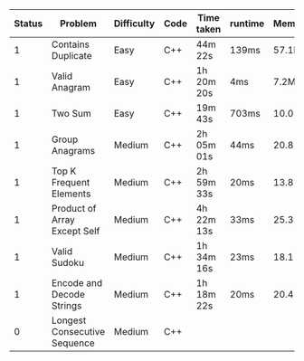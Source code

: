 
| Status | Problem                      | Difficulty | Code | Time taken | runtime |  Memory  |
| ------ | ---------------------------- | ---------- | ---- | ---------- | ------- | -------- |
| 1      | Contains Duplicate           | Easy       | C++  | 44m 22s    | 139ms   |  57.1MB  |
| 1      | Valid Anagram                | Easy       | C++  | 1h 20m 20s | 4ms     |  7.2MB   | 
| 1      | Two Sum                      | Easy       | C++  | 19m 43s    | 703ms   |  10.0 MB |
| 1      | Group Anagrams               | Medium     | C++  | 2h 05m 01s | 44ms    |  20.8 MB |
| 1      | Top K Frequent Elements      | Medium     | C++  | 2h 59m 33s | 20ms    |  13.8 MB |
| 1      | Product of Array Except Self | Medium     | C++  | 4h 22m 13s | 33ms    |  25.3 MB |
| 1      | Valid Sudoku                 | Medium     | C++  | 1h 34m 16s | 23ms    |  18.1 MB |
| 1      | Encode and Decode Strings    | Medium     | C++  | 1h 18m 22s | 20ms    |  20.4 MB |
| 0      | Longest Consecutive Sequence | Medium     | C++  |            |         |          |

